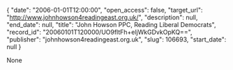 {
  "date": "2006-01-01T12:00:00", 
  "open_access": false, 
  "target_url": "http://www.johnhowson4readingeast.org.uk/", 
  "description": null, 
  "end_date": null, 
  "title": "John Howson PPC, Reading Liberal Democrats", 
  "record_id": "20060101T120000/UO9fltFh+eljWkGDvkOpKQ==", 
  "publisher": "johnhowson4readingeast.org.uk", 
  "slug": 106693, 
  "start_date": null
}

None
